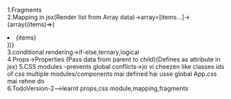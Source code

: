1.Fragments
<br>
2.Mapping in jsx(Render list from Array data)->array=[items...]->{array((items)=>(
  <li key="{items}" className="list-group-items">{items}</li>
))}
<br>
3.conditional rendering->if-else,ternary,logical
<br>
4.Props->Properties (Pass data from parent to child)(Defines as attribute in jsx)
5.CSS modules -prevents global conflicts->jo vi cheezen like classes ids of css multiple modules/components mai defined hai usse global App.css mai rehne do 
<br>
6.TodoVersion-2-->learnt props,css module,mapping,fragments